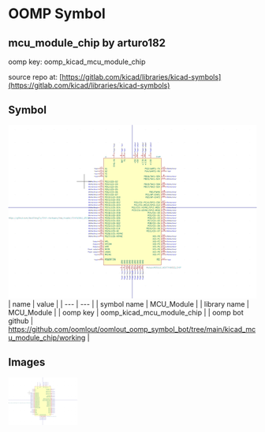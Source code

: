 # OOMP Symbol  
## mcu_module_chip  by arturo182  
  
oomp key: oomp_kicad_mcu_module_chip  
  
source repo at: [https://gitlab.com/kicad/libraries/kicad-symbols](https://gitlab.com/kicad/libraries/kicad-symbols)  
## Symbol  
  
[![working.png](working_600.png)](working.png)  
| name | value | 
| --- | --- | 
| symbol name | MCU_Module | 
| library name | MCU_Module | 
| oomp key | oomp_kicad_mcu_module_chip | 
| oomp bot github | https://github.com/oomlout/oomlout_oomp_symbol_bot/tree/main/kicad_mcu_module_chip/working | 
## Images  
  
[![working.png](working_140.png)](working.png)  
